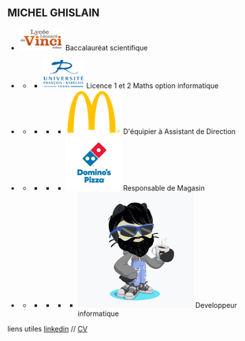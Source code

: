 ## MICHEL GHISLAIN 

- ![Image](lycée.png)  Baccalauréat scientifique
- - - ![Image](univ.png)  Licence 1 et 2 Maths option informatique


- - - - - ![Image](mc.png)  D'équipier à Assistant de Direction

- - - - - ![Image](dom.png) Responsable de Magasin

- - - - - - ![Image](cat.png) Developpeur informatique






liens utiles [linkedin](https://www.linkedin.com/in/ghislain-michel-31b024153/) // [CV](CV_Ghislain_Michel_M2i.docx)



 
 

